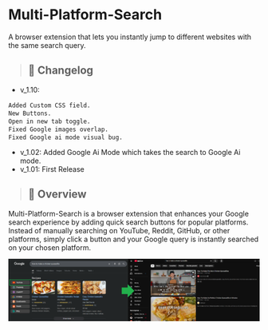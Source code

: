 # Multi-Platform-Search
A browser extension that lets you instantly jump to different websites with the same search query.


> ## 📗 Changelog  
- v_1.10:  
```
Added Custom CSS field.  
New Buttons.  
Open in new tab toggle.
Fixed Google images overlap.  
Fixed Google ai mode visual bug.
```
- v_1.02: Added Google Ai Mode which takes the search to Google Ai mode.
- v_1.01: First Release

> ## 📖 Overview  

Multi-Platform-Search is a browser extension that enhances your Google search experience by adding quick search buttons for popular platforms. Instead of manually searching on YouTube, Reddit, GitHub, or other platforms, simply click a button and your Google query is instantly searched on your chosen platform.

<img src="/images/Google-Result.png">

> ## 